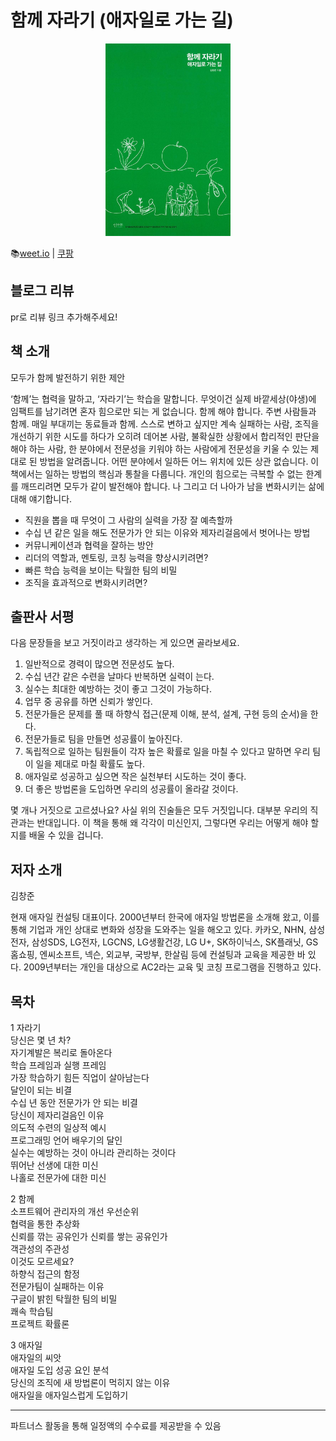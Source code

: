 # 함께 자라기 (애자일로 가는 길)

<div style="text-align:center"><img src="./9788966262335_L.jpg" width="200px" /></div>

📚[weet.io](https://smartstore.naver.com/weetbook/products/4776861530)
|
[쿠팡](https://coupa.ng/bmPcut)

## 블로그 리뷰

pr로 리뷰 링크 추가해주세요!

## 책 소개

모두가 함께 발전하기 위한 제안

‘함께’는 협력을 말하고, ‘자라기’는 학습을 말합니다. 무엇이건 실제 바깥세상(야생)에 임팩트를 남기려면 혼자 힘으로만 되는 게 없습니다. 함께 해야 합니다. 주변 사람들과 함께. 매일 부대끼는 동료들과 함께. 스스로 변하고 싶지만 계속 실패하는 사람, 조직을 개선하기 위한 시도를 하다가 오히려 데어본 사람, 불확실한 상황에서 합리적인 판단을 해야 하는 사람, 한 분야에서 전문성을 키워야 하는 사람에게 전문성을 키울 수 있는 제대로 된 방법을 알려줍니다. 어떤 분야에서 일하든 어느 위치에 있든 상관 없습니다. 이 책에서는 일하는 방법의 핵심과 통찰을 다룹니다. 개인의 힘으로는 극복할 수 없는 한계를 깨뜨리려면 모두가 같이 발전해야 합니다. 나 그리고 더 나아가 남을 변화시키는 삶에 대해 얘기합니다.

- 직원을 뽑을 때 무엇이 그 사람의 실력을 가장 잘 예측할까
- 수십 년 같은 일을 해도 전문가가 안 되는 이유와 제자리걸음에서 벗어나는 방법
- 커뮤니케이션과 협력을 잘하는 방안
- 리더의 역할과, 멘토링, 코칭 능력을 향상시키려면?
- 빠른 학습 능력을 보이는 탁월한 팀의 비밀
- 조직을 효과적으로 변화시키려면?

## 출판사 서평

다음 문장들을 보고 거짓이라고 생각하는 게 있으면 골라보세요.

1. 일반적으로 경력이 많으면 전문성도 높다.
2. 수십 년간 같은 수련을 날마다 반복하면 실력이 는다.
3. 실수는 최대한 예방하는 것이 좋고 그것이 가능하다.
4. 업무 중 공유를 하면 신뢰가 쌓인다.
5. 전문가들은 문제를 풀 때 하향식 접근(문제 이해, 분석, 설계, 구현 등의 순서)을 한다.
6. 전문가들로 팀을 만들면 성공률이 높아진다.
7. 독립적으로 일하는 팀원들이 각자 높은 확률로 일을 마칠 수 있다고 말하면 우리 팀이 일을 제대로 마칠 확률도 높다.
8. 애자일로 성공하고 싶으면 작은 실천부터 시도하는 것이 좋다.
9. 더 좋은 방법론을 도입하면 우리의 성공률이 올라갈 것이다.

몇 개나 거짓으로 고르셨나요? 사실 위의 진술들은 모두 거짓입니다. 대부분 우리의 직관과는 반대입니다. 이 책을 통해 왜 각각이 미신인지, 그렇다면 우리는 어떻게 해야 할지를 배울 수 있을 겁니다.

## 저자 소개

김창준

현재 애자일 컨설팅 대표이다. 2000년부터 한국에 애자일 방법론을 소개해 왔고, 이를 통해 기업과 개인 상대로 변화와 성장을 도와주는 일을 해오고 있다. 카카오, NHN, 삼성전자, 삼성SDS, LG전자, LGCNS, LG생활건강, LG U+, SK하이닉스, SK플래닛, GS홈쇼핑, 엔씨소프트, 넥슨, 외교부, 국방부, 한살림 등에 컨설팅과 교육을 제공한 바 있다. 2009년부터는 개인을 대상으로 AC2라는 교육 및 코칭 프로그램을 진행하고 있다.

## 목차

1 자라기<br/>
당신은 몇 년 차?<br/>
자기계발은 복리로 돌아온다<br/>
학습 프레임과 실행 프레임<br/>
가장 학습하기 힘든 직업이 살아남는다<br/>
달인이 되는 비결<br/>
수십 년 동안 전문가가 안 되는 비결<br/>
당신이 제자리걸음인 이유<br/>
의도적 수련의 일상적 예시<br/>
프로그래밍 언어 배우기의 달인<br/>
실수는 예방하는 것이 아니라 관리하는 것이다<br/>
뛰어난 선생에 대한 미신<br/>
나홀로 전문가에 대한 미신<br/>

2 함께<br/>
소프트웨어 관리자의 개선 우선순위<br/>
협력을 통한 추상화<br/>
신뢰를 깎는 공유인가 신뢰를 쌓는 공유인가<br/>
객관성의 주관성<br/>
이것도 모르세요?<br/>
하향식 접근의 함정<br/>
전문가팀이 실패하는 이유<br/>
구글이 밝힌 탁월한 팀의 비밀<br/>
쾌속 학습팀<br/>
프로젝트 확률론<br/>

3 애자일<br/>
애자일의 씨앗<br/>
애자일 도입 성공 요인 분석<br/>
당신의 조직에 새 방법론이 먹히지 않는 이유<br/>
애자일을 애자일스럽게 도입하기<br/>

---
파트너스 활동을 통해 일정액의 수수료를 제공받을 수 있음
